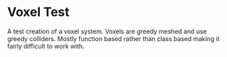 # Voxel Test
 A test creation of a voxel system. Voxels are greedy meshed and use greedy colliders. Mostly function based rather than class based making it fairly difficult to work with.

